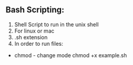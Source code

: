## Bash Scripting:
1. Shell Script to run in the unix shell
2. For linux or mac
3. .sh extension
4. In order to run files:
- chmod - change mode
chmod +x example.sh
